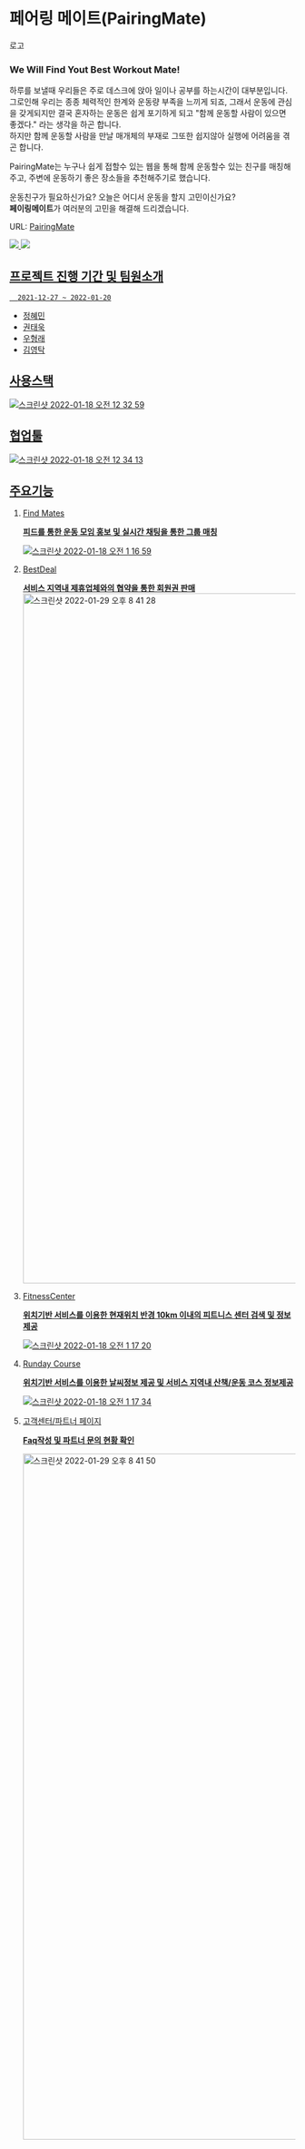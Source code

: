 페어링 메이트(PairingMate)
=============
로고


### We Will Find Yout Best Workout Mate! 

하루를 보낼때 우리들은 주로 데스크에 앉아 일이나 공부를 하는시간이 대부분입니다. 
그로인해 우리는 종종 체력적인 한계와 운동량 부족을 느끼게 되죠,
그래서 운동에 관심을 갖게되지만 결국 혼자하는 운동은 쉽게 포기하게 되고
"함께 운동할 사람이 있으면 좋겠다." 라는 생각을 하곤 합니다.   
하지만 함께 운동할 사람을 만날 매개체의 부재로 그또한 쉽지않아 실행에 어려움을 겪곤 합니다.

PairingMate는 누구나 쉽게 접할수 있는 웹을 통해 
함께 운동할수 있는 친구를 매칭해주고, 주변에 운동하기 좋은 장소들을 추천해주기로 했습니다.

운동친구가 필요하신가요? 오늘은 어디서 운동을 할지 고민이신가요?    
**페이링메이트**가 여러분의 고민을 해결해 드리겠습니다.

URL: [PairingMate](http://pairingmate.com) 

<a href="https://readevenote.notion.site/Pairing-Mate-71ba3d8645bf4a36988f888f9bb4f87b"><img src="https://img.shields.io/badge/Team Notion-skyblue?style=flat&logo=Notion&logoColor=000000"/>
  <a href="https://www.figma.com/file/izaSLfkHfQrgPC3coSfHgN/ParingMate"><img src="https://img.shields.io/badge/Team Figma-green?style=flat&logo=Figma&logoColor=F24E1E"/>


프로젝트 진행 기간 및 팀원소개
--------
      2021-12-27 ~ 2022-01-20
* 정혜민
* 권태욱
* 우형래
* 김영탁

사용스택
--------
![스크린샷 2022-01-18 오전 12 32 59](https://user-images.githubusercontent.com/93374891/149798316-d97dfbca-cb47-482c-9c4a-2e4e2fe45822.png)



협업툴
-----
![스크린샷 2022-01-18 오전 12 34 13](https://user-images.githubusercontent.com/93374891/149798504-711f49bc-da5d-4a45-b447-5168a6b78683.png)


주요기능
--------
1. Find Mates   
    
    **피드를 통한 운동 모임 홍보 및 실시간 채팅을 통한 그룹 매칭**
    
    ![스크린샷 2022-01-18 오전 1 16 59](https://user-images.githubusercontent.com/93374891/149805197-1ce81094-4fc9-409b-945f-8bd23cf8ef96.png)
    
2. BestDeal
    
    **서비스 지역내 제휴업체와의 협약을 통한 회원권 판매**
    <img width="1216" alt="스크린샷 2022-01-29 오후 8 41 28" src="https://user-images.githubusercontent.com/93374891/151659697-99a7841a-f49c-4ebc-9123-3af1218a4a6b.png">

    
3. FitnessCenter
    
    **위치기반 서비스를 이용한 현재위치 반경 10km 이내의 피트니스 센터 검색 및 정보제공**
    
    ![스크린샷 2022-01-18 오전 1 17 20](https://user-images.githubusercontent.com/93374891/149805630-a3f595d6-b5a9-414b-a15a-f1445e241a30.png)

    
4. Runday Course
    
    **위치기반 서비스를 이용한 날씨정보 제공 및 서비스 지역내 산책/운동 코스 정보제공**
    
    ![스크린샷 2022-01-18 오전 1 17 34](https://user-images.githubusercontent.com/93374891/149805777-1c101fc3-03c1-40f2-be96-db3ba2ca4483.png)

5. 고객센터/파트너 페이지
    
    **Faq작성 및 파트너 문의 현황 확인**
    
   <img width="1209" alt="스크린샷 2022-01-29 오후 8 41 50" src="https://user-images.githubusercontent.com/93374891/151659754-a1cc3883-c924-4c45-9b03-a51dba0e19d6.png">


